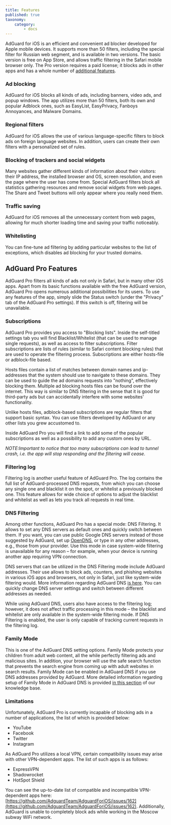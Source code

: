 ```yaml
---
title: Features
published: true
taxonomy:
    category:
        - docs
---
```


AdGuard for iOS is an efficient and convenient ad blocker developed for Apple mobile devices. It supports more than 50 filters, including the special filter for Russian web segment, and is available in two versions. The basic version is free on App Store, and allows traffic filtering in the Safari mobile browser only. The Pro version requires a paid license; it blocks ads in other apps and has a whole number of [additional features](#pro).

### Ad blocking
AdGuard for iOS blocks all kinds of ads, including banners, video ads, and popup windows. The app utilizes more than 50 filters, both its own and popular Adblock ones, such as EasyList, EasyPrivacy, Fanboys Annoyances, and Malware Domains.

### Regional filters
AdGuard for iOS allows the use of various language-specific filters to block ads on foreign language websites. In addition, users can create their own filters with a personalized set of rules.

### Blocking of trackers and social widgets
Many websites gather different kinds of information about their visitors: their IP address, the installed browser and OS, screen resolution, and even the page where the user has come from. Special AdGuard filters block all statistics gathering resources and remove social widgets from web pages. The Share and Tweet buttons will only appear where you really need them.

### Traffic saving
AdGuard for iOS removes all the unnecessary content from web pages, allowing for much shorter loading time and saving your traffic noticeably.

### Whitelisting
You can fine-tune ad filtering by adding particular websites to the list of exceptions, which disables ad blocking for your trusted domains.


## AdGuard Pro Features <a id="pro"></a>
AdGuard Pro filters all kinds of ads not only in Safari, but in many other iOS apps. Apart from its basic functions available with the free AdGuard version, AdGuard Pro opens numerous additional possibilities for its users. To use any features of the app, simply slide the Status switch (under the "Privacy" tab of the AdGuard Pro settings). If this switch is off, filtering will be unavailable.

### Subscriptions

AdGuard Pro provides you access to "Blocking lists". Inside the self-titled settings tab you will find Blacklist/Whitelist (that can be used to manage single requests), as well as access to filter subscriptions. Filter subscriptions are lists of rules (similar to Safari content blocking rules) that are used to operate the filtering process. Subscriptions are either hosts-file or adblock-file based.

Hosts files contain a list of matches between domain names and ip-addresses that the system should use to navigate to these domains. They can be used to guide the ad domains requests into "nothing", effectively blocking them. Multiple ad blocking hosts files can be found over the internet. This way is similar to DNS filtering in the sense that it is good for third-party ads but can accidentally interfere with some websites' functionality.

Unlike hosts files, adblock-based subscriptions are regular filters that support basic syntax. You can use filters developed by AdGuard or any other lists you grew accustomed to.

Inside AdGuard Pro you will find a link to add some of the popular subscriptions as well as a possibility to add any custom ones by URL.

*NOTE:Important to notice that too many subscriptions can lead to tunnel crash, i.e. the app will stop responding and the filtering will cease.*

### Filtering log
Filtering log is another useful feature of AdGuard Pro. The log contains the full list of AdGuard-processed DNS requests, from which you can choose any single one and blacklist it on the spot, or whitelist a previously blocked one. This feature allows for wide choice of options to adjust the blacklist and whitelist as well as lets you track all requests in real time.

### DNS Filtering
Among other functions, AdGuard Pro has a special mode: DNS Filtering. It allows to set any DNS servers as default ones and quickly switch between them. If you want, you can use public Google DNS servers instead of those suggested by AdGuard, set up [OpenDNS](https://www.opendns.com), or type in any other addresses, e.g., those from your provider. Use this mode in case system-wide filtering is unavailable for any reason – for example, when your device is running another app requiring VPN connection.

DNS servers that can be utilized in the DNS Filtering mode include AdGuard addresses. Their use allows to block ads, counters, and phishing websites in various iOS apps and browsers, not only in Safari, just like system-wide filtering would. More information regarding AdGuard DNS [is here](https://kb.adguard.com/en/dns/overview). You can quickly change DNS server settings and switch between different addresses as needed.

While using AdGuard DNS, users also have access to the filtering log; however, it does not affect traffic processing in this mode – the blacklist and whitelist are only available in the system-wide filtering mode. If DNS Filtering is enabled, the user is only capable of tracking current requests in the filtering log.

### Family Mode
This is one of the AdGuard DNS setting options. Family Mode protects your children from adult web content, all the while perfectly filtering ads and malicious sites. In addition, your browser will use the safe search function that prevents the search engine from coming up with adult websites in search results. Family Mode can be enabled in AdGuard DNS if you use DNS addresses provided by AdGuard. More detailed information regarding setup of Family Mode in AdGuard DNS is provided [in this section](http://kb.adguard.com/en/dns/setup-guide) of our knowledge base.

### Limitations
Unfortunately, AdGuard Pro is currently incapable of blocking ads in a number of applications, the list of which is provided below:

* YouTube
* Facebook
* Twitter
* Instagram

As AdGuard Pro utilizes a local VPN, certain compatibility issues may arise with other VPN-dependent apps. The list of such apps is as follows:

* ExpressVPN
* Shadowrocket
* HotSpot Shield

You can see the up-to-date list of compatible and incompatible VPN-dependent apps here: [https://github.com/AdguardTeam/AdguardForiOS/issues/162](https://github.com/AdguardTeam/AdguardForiOS/issues/162).
Additionally, AdGuard is unable to completely block ads while working in the Moscow subway WiFi network.
